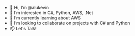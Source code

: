 - 👋 Hi, I’m @alukevin
- 👀 I’m interested in C#, Python, AWS, .Net
- 🌱 I’m currently learning about AWS
- 💞️ I’m looking to collaborate on projects with C# and Python
- 📫 Let's Talk!

<!---
alukevin/alukevin is a ✨ special ✨ repository because its `README.md` (this file) appears on your GitHub profile.
You can click the Preview link to take a look at your changes.
--->
